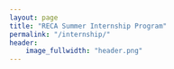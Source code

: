 ```yaml
---
layout: page
title: "RECA Summer Internship Program"
permalink: "/internship/"
header:
    image_fullwidth: "header.png"
---
```

